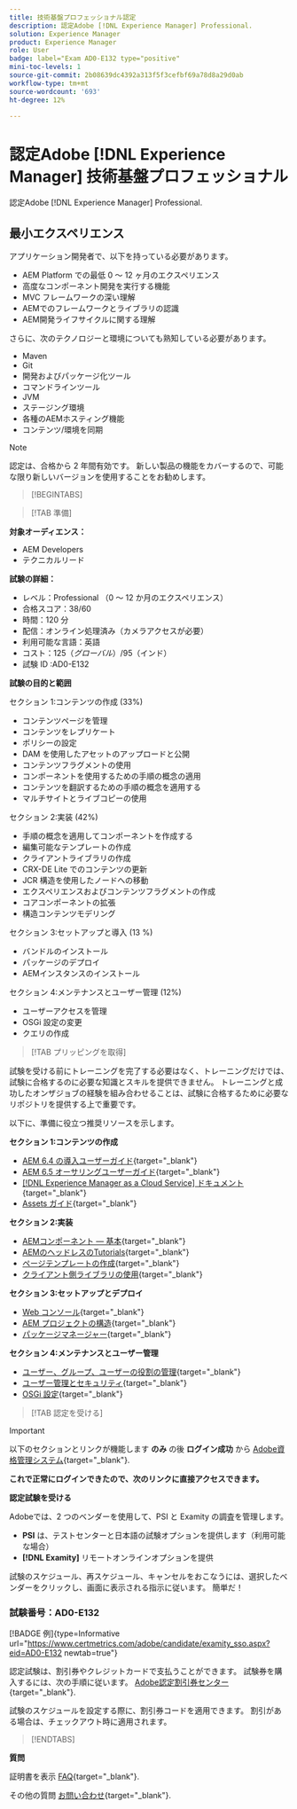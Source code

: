 ```yaml
---
title: 技術基盤プロフェッショナル認定
description: 認定Adobe [!DNL Experience Manager] Professional.
solution: Experience Manager
product: Experience Manager
role: User
badge: label="Exam AD0-E132 type="positive"
mini-toc-levels: 1
source-git-commit: 2b08639dc4392a313f5f3cefbf69a78d8a29d0ab
workflow-type: tm+mt
source-wordcount: '693'
ht-degree: 12%

---
```


# 認定Adobe [!DNL Experience Manager] 技術基盤プロフェッショナル

認定Adobe [!DNL Experience Manager] Professional.

## 最小エクスペリエンス

アプリケーション開発者で、以下を持っている必要があります。

* AEM Platform での最低 0 ～ 12 ヶ月のエクスペリエンス
* 高度なコンポーネント開発を実行する機能
* MVC フレームワークの深い理解
* AEMでのフレームワークとライブラリの認識
* AEM開発ライフサイクルに関する理解

さらに、次のテクノロジーと環境についても熟知している必要があります。

* Maven
* Git
* 開発およびパッケージ化ツール
* コマンドラインツール
* JVM
* ステージング環境
* 各種のAEMホスティング機能
* コンテンツ/環境を同期

>[!NOTE]
>
>認定は、合格から 2 年間有効です。 新しい製品の機能をカバーするので、可能な限り新しいバージョンを使用することをお勧めします。

>[!BEGINTABS]

>[!TAB 準備]

**対象オーディエンス：**

* AEM Developers
* テクニカルリード

**試験の詳細：**

* レベル：Professional （0 ～ 12 か月のエクスペリエンス）
* 合格スコア：38/60
* 時間：120 分
* 配信：オンライン処理済み（カメラアクセスが必要）
* 利用可能な言語：英語
* コスト：$125（グローバル）/$95（インド）
* 試験 ID :AD0-E132

**試験の目的と範囲**

セクション 1:コンテンツの作成 (33%)

* コンテンツページを管理
* コンテンツをレプリケート
* ポリシーの設定
* DAM を使用したアセットのアップロードと公開
* コンテンツフラグメントの使用
* コンポーネントを使用するための手順の概念の適用
* コンテンツを翻訳するための手順の概念を適用する
* マルチサイトとライブコピーの使用

セクション 2:実装 (42%)

* 手順の概念を適用してコンポーネントを作成する
* 編集可能なテンプレートの作成
* クライアントライブラリの作成
* CRX-DE Lite でのコンテンツの更新
* JCR 構造を使用したノードへの移動
* エクスペリエンスおよびコンテンツフラグメントの作成
* コアコンポーネントの拡張
* 構造コンテンツモデリング

セクション 3:セットアップと導入 (13 %)

* バンドルのインストール
* パッケージのデプロイ
* AEMインスタンスのインストール

セクション 4:メンテナンスとユーザー管理 (12%)

* ユーザーアクセスを管理
* OSGi 設定の変更
* クエリの作成

>[!TAB プリッピングを取得]

試験を受ける前にトレーニングを完了する必要はなく、トレーニングだけでは、試験に合格するのに必要な知識とスキルを提供できません。 トレーニングと成功したオンザジョブの経験を組み合わせることは、試験に合格するために必要なリポジトリを提供する上で重要です。

以下に、準備に役立つ推奨リソースを示します。

**セクション 1:コンテンツの作成**


* [AEM 6.4 の導入ユーザーガイド](https://experienceleague.adobe.com/docs/experience-manager-64/deploying/home.html?lang=ja){target="_blank"}
* [AEM 6.5 オーサリングユーザーガイド](https://experienceleague.adobe.com/docs/experience-manager-65/authoring/home.html?lang=en){target="_blank"}
* [[!DNL Experience Manager as a Cloud Service] ドキュメント](https://experienceleague.adobe.com/docs/experience-manager-cloud-service/content/home.html?lang=ja){target="_blank"}
* [Assets ガイド](https://experienceleague.adobe.com/docs/experience-manager-65/assets/home.html?lang=en){target="_blank"}

**セクション 2:実装**

* [AEMコンポーネント — 基本](https://experienceleague.adobe.com/docs/experience-manager-65/developing/components/components-basics.html?lang=en){target="_blank"}
* [AEMのヘッドレスのTutorials](https://experienceleague.adobe.com/docs/experience-manager-learn/getting-started-with-aem-headless/overview.html?lang=ja){target="_blank"}
* [ページテンプレートの作成](https://experienceleague.adobe.com/docs/experience-manager-65/authoring/siteandpage/templates.html?lang=en#creating-and-managing-templates){target="_blank"}
* [クライアント側ライブラリの使用](https://experienceleague.adobe.com/docs/experience-manager-65/developing/introduction/clientlibs.html?lang=ja){target="_blank"}

**セクション 3:セットアップとデプロイ**

* [Web コンソール](https://experienceleague.adobe.com/docs/experience-manager-65/deploying/configuring/web-console.html?lang=en){target="_blank"}
* [AEM プロジェクトの構造](https://experienceleague.adobe.com/docs/experience-manager-cloud-service/content/implementing/developing/aem-project-content-package-structure.html?lang=en#embedding-3rd-party-packages){target="_blank"}
* [パッケージマネージャー](https://experienceleague.adobe.com/docs/experience-manager-65/administering/contentmanagement/package-manager.html?lang=en#what-are-packages){target="_blank"}

**セクション 4:メンテナンスとユーザー管理**

* [ユーザー、グループ、ユーザーの役割の管理](https://experienceleague.adobe.com/docs/experience-manager-brand-portal/using/admin-tools/brand-portal-adding-users.html?lang=en#add-a-user){target="_blank"}
* [ユーザー管理とセキュリティ](https://experienceleague.adobe.com/docs/experience-manager-65/administering/security/security.html?lang=ja){target="_blank"}
* [OSGi 設定](https://experienceleague.adobe.com/docs/experience-manager-65/deploying/configuring/osgi-configuration-settings.html?lang=en){target="_blank"}

>[!TAB 認定を受ける]

>[!IMPORTANT]
>
>以下のセクションとリンクが機能します **のみ**  の後 **ログイン成功** から [Adobe資格管理システム](http://www.certmetrics.com/adobe){target="_blank"}.

**これで正常にログインできたので、次のリンクに直接アクセスできます。**

**認定試験を受ける**

Adobeでは、2 つのベンダーを使用して、PSI と Examity の調査を管理します。

* **PSI** は、テストセンターと日本語の試験オプションを提供します（利用可能な場合）
* **[!DNL Examity]** リモートオンラインオプションを提供

試験のスケジュール、再スケジュール、キャンセルをおこなうには、選択したベンダーをクリックし、画面に表示される指示に従います。 簡単だ！

### 試験番号：AD0-E132

[!BADGE 例]{type=Informative url="https://www.certmetrics.com/adobe/candidate/examity_sso.aspx?eid=AD0-E132 newtab=true"}

認定試験は、割引券やクレジットカードで支払うことができます。 試験券を購入するには、次の手順に従います。 [Adobe認定割引券センター](https://market.xvoucher.com/adobe/global){target="_blank"}.

試験のスケジュールを設定する際に、割引券コードを適用できます。 割引がある場合は、チェックアウト時に適用されます。

>[!ENDTABS]

**質問**

証明書を表示 [FAQ](https://experienceleague.adobe.com/docs/certification/certification/faq.html?lang=en){target="_blank"}.

その他の質問 [お問い合わせ](mailto:certif@adobe.com){target="_blank"}.
